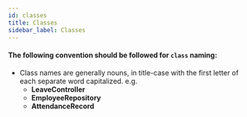 ```yaml
---
id: classes
title: Classes
sidebar_label: Classes
---
```


#### The following convention should be followed for `class` naming:

* Class names are generally nouns, in title-case with the first letter of each separate word capitalized. e.g.
    - **LeaveController**
    - **EmployeeRepository**
    - **AttendanceRecord**
  
